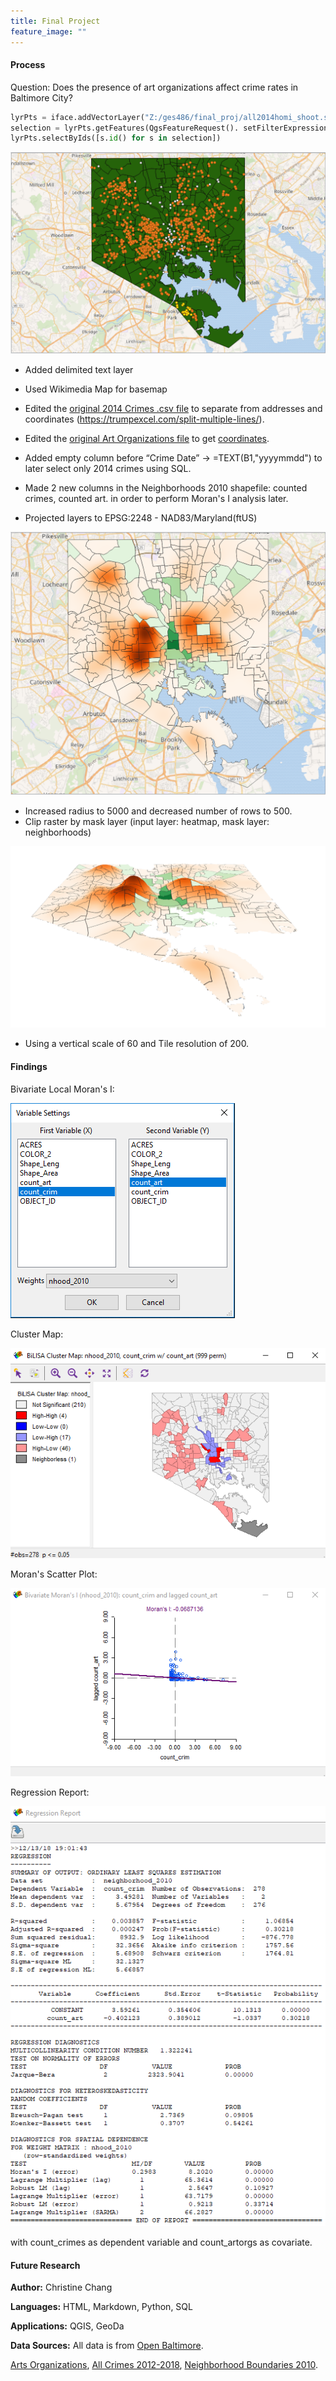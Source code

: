 ```yaml
---
title: Final Project
feature_image: ""
---
```


#### Process

Question: Does the presence of art organizations affect crime rates in Baltimore City?

```python
lyrPts = iface.addVectorLayer("Z:/ges486/final_proj/all2014homi_shoot.shp", "Crimes", "ogr")
selection = lyrPts.getFeatures(QgsFeatureRequest(). setFilterExpression(u'"Neighborho" = \'Brooklyn\''))
lyrPts.selectByIds([s.id() for s in selection])
```
![Select](step1.PNG "step1.PNG")

* Added delimited text layer
* Used Wikimedia Map for basemap
* Edited the [original 2014 Crimes .csv file](https://data.baltimorecity.gov/Public-Safety/BPD-Part-1-Victim-Based-Crime-Data/wsfq-mvij/data) to separate from addresses and coordinates (https://trumpexcel.com/split-multiple-lines/).
* Edited the [original Art Organizations file]() to get [coordinates](http://www.gpsvisualizer.com/geocoder/).
* Added empty column before “Crime Date” → =TEXT(B1,"yyyymmdd") to later select only 2014 crimes using SQL.
* Made 2 new columns in the Neighborhoods 2010 shapefile: counted crimes, counted art. in order to perform Moran's I analysis later.

* Projected layers to EPSG:2248 - NAD83/Maryland(ftUS)

![Heatmap](heatmapreal.PNG "heatmapreal.PNG")

* Increased radius to 5000 and decreased number of rows to 500.
* Clip raster by mask layer (input layer: heatmap, mask layer: neighborhoods)

![3D Heatmap](3Dreal2.PNG "3Dreal2.PNG")

* Using a vertical scale of 60 and Tile resolution of 200.

#### Findings

Bivariate Local Moran's I:

![Moran's I step 1](morani1.PNG "morani1.PNG")

Cluster Map:

![Moran's I step 2](morani2-1.png "morani2-1.png")

Moran's Scatter Plot:

![Moran's I step 2](morani2-2.png "morani2-2.png")

Regression Report:

![Regression Report](report.PNG "report.PNG")

with count_crimes as dependent variable and count_artorgs as covariate.

#### Future Research

__Author:__ Christine Chang

__Languages:__ HTML, Markdown, Python, SQL

__Applications:__ QGIS, GeoDa

__Data Sources:__ All data is from [Open Baltimore](https://data.baltimorecity.gov/).

[Arts Organizations](https://data.baltimorecity.gov/Culture-Arts/Baltimore-Arts-Organizations/r4ur-u5nm), [All Crimes 2012-2018](https://data.baltimorecity.gov/Public-Safety/BPD-Part-1-Victim-Based-Crime-Data/wsfq-mvij/data), [Neighborhood Boundaries 2010](https://data.baltimorecity.gov/Neighborhoods/Neighborhoods-Shape/ysi8-7icr).

